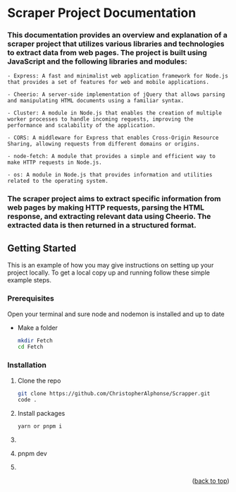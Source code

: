 # Scraper Project Documentation

### This documentation provides an overview and explanation of a scraper project that utilizes various libraries and technologies to extract data from web pages. The project is built using JavaScript and the following libraries and modules:

    - Express: A fast and minimalist web application framework for Node.js that provides a set of features for web and mobile applications.

    - Cheerio: A server-side implementation of jQuery that allows parsing and manipulating HTML documents using a familiar syntax.

    - Cluster: A module in Node.js that enables the creation of multiple worker processes to handle incoming requests, improving the performance and scalability of the application.

    - CORS: A middleware for Express that enables Cross-Origin Resource Sharing, allowing requests from different domains or origins.

    - node-fetch: A module that provides a simple and efficient way to make HTTP requests in Node.js.

    - os: A module in Node.js that provides information and utilities related to the operating system.

### The scraper project aims to extract specific information from web pages by making HTTP requests, parsing the HTML response, and extracting relevant data using Cheerio. The extracted data is then returned in a structured format.



## Getting Started

This is an example of how you may give instructions on setting up your project locally.
To get a local copy up and running follow these simple example steps.

### Prerequisites

Open your terminal and sure node and nodemon is installed and up to date

- Make a folder
  ```sh
  mkdir Fetch
  cd Fetch
  ```

### Installation

1. Clone the repo
   ```sh
   git clone https://github.com/ChristopherAlphonse/Scrapper.git
   code .
   ```
2. Install packages
   ```sh
   yarn or pnpm i
   ```
3. ```sh
4.  pnpm dev
5.  ```

<p align="right">(<a href="#readme-top">back to top</a>)</p>
